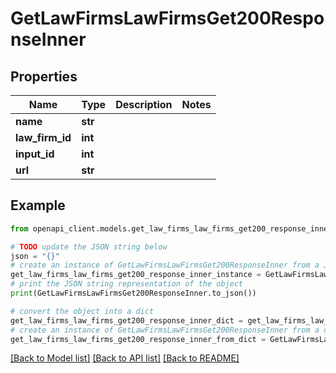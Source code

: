 # GetLawFirmsLawFirmsGet200ResponseInner


## Properties

Name | Type | Description | Notes
------------ | ------------- | ------------- | -------------
**name** | **str** |  | 
**law_firm_id** | **int** |  | 
**input_id** | **int** |  | 
**url** | **str** |  | 

## Example

```python
from openapi_client.models.get_law_firms_law_firms_get200_response_inner import GetLawFirmsLawFirmsGet200ResponseInner

# TODO update the JSON string below
json = "{}"
# create an instance of GetLawFirmsLawFirmsGet200ResponseInner from a JSON string
get_law_firms_law_firms_get200_response_inner_instance = GetLawFirmsLawFirmsGet200ResponseInner.from_json(json)
# print the JSON string representation of the object
print(GetLawFirmsLawFirmsGet200ResponseInner.to_json())

# convert the object into a dict
get_law_firms_law_firms_get200_response_inner_dict = get_law_firms_law_firms_get200_response_inner_instance.to_dict()
# create an instance of GetLawFirmsLawFirmsGet200ResponseInner from a dict
get_law_firms_law_firms_get200_response_inner_from_dict = GetLawFirmsLawFirmsGet200ResponseInner.from_dict(get_law_firms_law_firms_get200_response_inner_dict)
```
[[Back to Model list]](../README.md#documentation-for-models) [[Back to API list]](../README.md#documentation-for-api-endpoints) [[Back to README]](../README.md)


